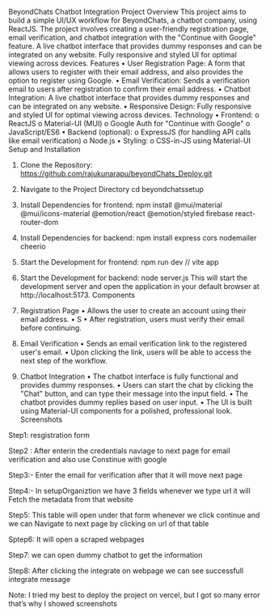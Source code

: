 BeyondChats Chatbot Integration Project
Overview
This project aims to build a simple UI/UX workflow for BeyondChats, a chatbot company, using ReactJS. The project involves creating a user-friendly registration page, email verification, and chatbot integration with the "Continue with Google" feature. A live chatbot interface that provides dummy responses and can be integrated on any website. Fully responsive and styled UI for optimal viewing across devices.
Features
•	User Registration Page: A form that allows users to register with their email address, and also provides the option to register using Google.
•	Email Verification: Sends a verification email to users after registration to confirm their email address.
•	Chatbot Integration: A live chatbot interface that provides dummy responses and can be integrated on any website.
•	Responsive Design: Fully responsive and styled UI for optimal viewing across devices.
Technology
•	Frontend:
o	ReactJS 
o	Material-UI (MUI)
o	Google Auth for "Continue with Google"
o	JavaScript/ES6
•	Backend (optional):
o	ExpressJS (for handling API calls like email verification)
o	Node.js
•	Styling:
o	CSS-in-JS using Material-UI
Setup and Installation
1.	Clone the Repository:
https://github.com/rajukunarapu/beyondChats_Deploy.git
2.	Navigate to the Project Directory
cd beyondchatssetup
3.	Install Dependencies for frontend:
npm install  @mui/material  @mui/icons-material  @emotion/react  @emotion/styled  firebase react-router-dom
4.	Install Dependencies for backend:
npm install  express  cors  nodemailer cheerio

5.	Start the Development for frontend:
npm run dev    //  vite app
 
6.	Start the Development for backend:
node server.js
This will start the development server and open the application in your default browser at http://localhost:5173.
Components
1. Registration Page
•	Allows the user to create an account using their email address.
•	S
•	After registration, users must verify their email before continuing.
2. Email Verification
•	Sends an email verification link to the registered user's email.
•	Upon clicking the link, users will be able to access the next step of the workflow.
3. Chatbot Integration
•	The chatbot interface is fully functional and provides dummy responses.
•	Users can start the chat by clicking the "Chat" button, and can type their message into the input field.
•	The chatbot provides dummy replies based on user input.
•	The UI is built using Material-UI components for a polished, professional look.
Screenshots
 
Step1: resgistration form

Step2 : After enterin the credentials naviage to next page for email verification and also use
Constinue with google
 
 
Step3:- Enter the email for verification after that it will move next page 

Step4:- In setupOrganiztion we have 3 fields whenever we type url it will
Fetch the metadata from that website
 
 
Step5: This table will open under that form whenever we click continue and we can 
Navigate to next page by clicking on url of that table

Sptep6: It will open a scraped webpages 

 
Step7: we can open dummy chatbot to get the information
 
 

Step8: After clicking the integrate on webpage we can see successfull integrate message

Note: I tried my best to deploy the project on vercel, but I got so many error that’s why I showed
screenshots
